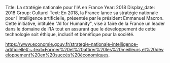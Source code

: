 Title: La stratégie nationale pour l'IA en France
Year: 2018
Display_date: 2018
Group: Culturel
Text: En 2018, la France lance sa stratégie nationale pour l'intelligence artificielle, présentée par le président Emmanuel Macron. Cette initiative, intitulée "AI for Humanity", vise à faire de la France un leader dans le domaine de l'IA tout en assurant que le développement de cette technologie soit éthique, inclusif et bénéfique pour la société.

https://www.economie.gouv.fr/strategie-nationale-intelligence-artificielle#:~:text=Former%20et%20attirer%20les%20meilleurs,et%20développement%20en%20succès%20économiques.